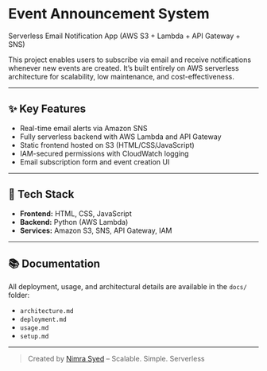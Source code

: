 # Event Announcement System  
Serverless Email Notification App (AWS S3 + Lambda + API Gateway + SNS)

This project enables users to subscribe via email and receive notifications whenever new events are created. It’s built entirely on AWS serverless architecture for scalability, low maintenance, and cost-effectiveness.

---

## ✨ Key Features

- Real-time email alerts via Amazon SNS
- Fully serverless backend with AWS Lambda and API Gateway
- Static frontend hosted on S3 (HTML/CSS/JavaScript)
- IAM-secured permissions with CloudWatch logging
- Email subscription form and event creation UI

---

## 📁 Tech Stack

- **Frontend:** HTML, CSS, JavaScript
- **Backend:** Python (AWS Lambda)
- **Services:** Amazon S3, SNS, API Gateway, IAM

---

## 📚 Documentation

All deployment, usage, and architectural details are available in the `docs/` folder:
- `architecture.md`
- `deployment.md`
- `usage.md`
- `setup.md`

---

> Created by [Nimra Syed](https://github.com/nimraksyed) – Scalable. Simple. Serverless

